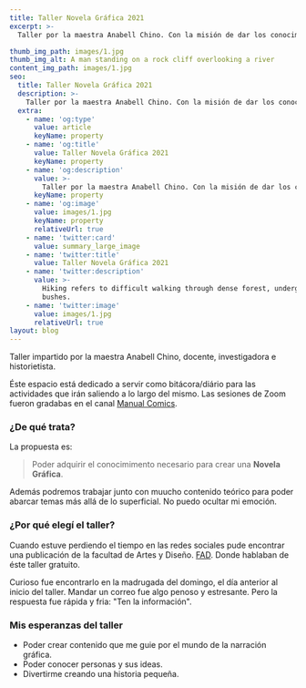 ```yaml
---
title: Taller Novela Gráfica 2021
excerpt: >-
  Taller por la maestra Anabell Chino. Con la misión de dar los conocimientos necesarios para crear contenido de narración gráfico.

thumb_img_path: images/1.jpg
thumb_img_alt: A man standing on a rock cliff overlooking a river
content_img_path: images/1.jpg
seo:
  title: Taller Novela Gráfica 2021
  description: >-
    Taller por la maestra Anabell Chino. Con la misión de dar los conocimientos necesarios para crear contenido de narración gráfico.
  extra:
    - name: 'og:type'
      value: article
      keyName: property
    - name: 'og:title'
      value: Taller Novela Gráfica 2021
      keyName: property
    - name: 'og:description'
      value: >-
        Taller por la maestra Anabell Chino. Con la misión de dar los conocimientos necesarios para crear contenido de narración gráfico.
      keyName: property
    - name: 'og:image'
      value: images/1.jpg
      keyName: property
      relativeUrl: true
    - name: 'twitter:card'
      value: summary_large_image
    - name: 'twitter:title'
      value: Taller Novela Gráfica 2021
    - name: 'twitter:description'
      value: >-
        Hiking refers to difficult walking through dense forest, undergrowth, or
        bushes.
    - name: 'twitter:image'
      value: images/1.jpg
      relativeUrl: true
layout: blog
---
```

Taller impartido por la maestra Anabell Chino, docente, investigadora e 
historietista.

Éste espacio está dedicado a servir como bitácora/diário para las actividades que irán saliendo a lo largo del mismo.
Las sesiones de Zoom fueron gradabas en el canal [Manual Comics](https://www.youtube.com/channel/UC5q2Hn3Oz1lvkYLyEszJTWQ).


### ¿De qué trata? 
La propuesta es: 
>Poder adquirir el conocimimento necesario para crear una **Novela Gráfica**.

Además podremos trabajar junto con muucho contenido teórico para poder abarcar temas más allá de lo superficial. 
No puedo ocultar mi emoción. 

### ¿Por qué elegí el taller? 

Cuando estuve perdiendo el tiempo en las redes sociales pude encontrar una publicación de la facultad de Artes y Diseño. [FAD](https://fad.unam.mx/). Donde hablaban de éste taller gratuito. 

Curioso fue encontrarlo en la madrugada del domingo, el día anterior al inicio del taller. 
Mandar un correo fue algo penoso y estresante. Pero la respuesta fue rápida y fria: "Ten la información". 

### Mis esperanzas del taller

- Poder crear contenido que me guie por el mundo de la narración gráfica. 
- Poder conocer personas y sus ideas.
- Divertirme creando una historia pequeña. 